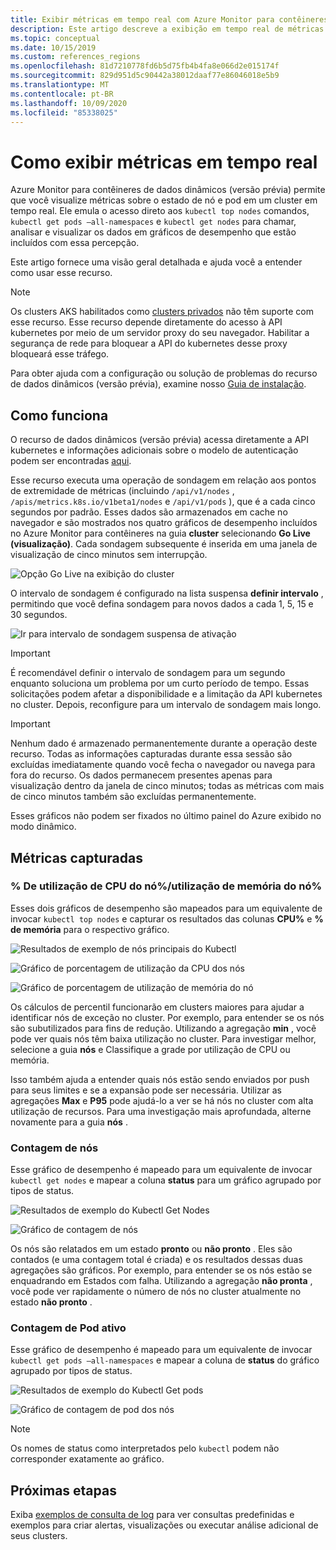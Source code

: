 ```yaml
---
title: Exibir métricas em tempo real com Azure Monitor para contêineres | Microsoft Docs
description: Este artigo descreve a exibição em tempo real de métricas sem usar o kubectl com Azure Monitor para contêineres.
ms.topic: conceptual
ms.date: 10/15/2019
ms.custom: references_regions
ms.openlocfilehash: 81d7210778fd6b5d75fb4b4fa8e066d2e015174f
ms.sourcegitcommit: 829d951d5c90442a38012daaf77e86046018e5b9
ms.translationtype: MT
ms.contentlocale: pt-BR
ms.lasthandoff: 10/09/2020
ms.locfileid: "85338025"
---
```

# <a name="how-to-view-metrics-in-real-time"></a>Como exibir métricas em tempo real

Azure Monitor para contêineres de dados dinâmicos (versão prévia) permite que você visualize métricas sobre o estado de nó e pod em um cluster em tempo real. Ele emula o acesso direto aos `kubectl top nodes` comandos, `kubectl get pods –all-namespaces` e `kubectl get nodes` para chamar, analisar e visualizar os dados em gráficos de desempenho que estão incluídos com essa percepção.

Este artigo fornece uma visão geral detalhada e ajuda você a entender como usar esse recurso.

>[!NOTE]
>Os clusters AKS habilitados como [clusters privados](https://azure.microsoft.com/updates/aks-private-cluster/) não têm suporte com esse recurso. Esse recurso depende diretamente do acesso à API kubernetes por meio de um servidor proxy do seu navegador. Habilitar a segurança de rede para bloquear a API do kubernetes desse proxy bloqueará esse tráfego.

Para obter ajuda com a configuração ou solução de problemas do recurso de dados dinâmicos (versão prévia), examine nosso [Guia de instalação](container-insights-livedata-setup.md).

## <a name="how-it-works"></a>Como funciona

O recurso de dados dinâmicos (versão prévia) acessa diretamente a API kubernetes e informações adicionais sobre o modelo de autenticação podem ser encontradas [aqui](https://kubernetes.io/docs/concepts/overview/kubernetes-api/).

Esse recurso executa uma operação de sondagem em relação aos pontos de extremidade de métricas (incluindo `/api/v1/nodes` , `/apis/metrics.k8s.io/v1beta1/nodes` e `/api/v1/pods` ), que é a cada cinco segundos por padrão. Esses dados são armazenados em cache no navegador e são mostrados nos quatro gráficos de desempenho incluídos no Azure Monitor para contêineres na guia **cluster** selecionando **Go Live (visualização)**. Cada sondagem subsequente é inserida em uma janela de visualização de cinco minutos sem interrupção.

![Opção Go Live na exibição do cluster](./media/container-insights-livedata-metrics/cluster-view-go-live-example-01.png)

O intervalo de sondagem é configurado na lista suspensa **definir intervalo** , permitindo que você defina sondagem para novos dados a cada 1, 5, 15 e 30 segundos.

![Ir para intervalo de sondagem suspensa de ativação](./media/container-insights-livedata-metrics/cluster-view-polling-interval-dropdown.png)

>[!IMPORTANT]
>É recomendável definir o intervalo de sondagem para um segundo enquanto soluciona um problema por um curto período de tempo. Essas solicitações podem afetar a disponibilidade e a limitação da API kubernetes no cluster. Depois, reconfigure para um intervalo de sondagem mais longo.

>[!IMPORTANT]
>Nenhum dado é armazenado permanentemente durante a operação deste recurso. Todas as informações capturadas durante essa sessão são excluídas imediatamente quando você fecha o navegador ou navega para fora do recurso. Os dados permanecem presentes apenas para visualização dentro da janela de cinco minutos; todas as métricas com mais de cinco minutos também são excluídas permanentemente.

Esses gráficos não podem ser fixados no último painel do Azure exibido no modo dinâmico.

## <a name="metrics-captured"></a>Métricas capturadas

### <a name="node-cpu-utilization---node-memory-utilization-"></a>% De utilização de CPU do nó%/utilização de memória do nó%

Esses dois gráficos de desempenho são mapeados para um equivalente de invocar `kubectl top nodes` e capturar os resultados das colunas **CPU%** e **% de memória** para o respectivo gráfico.

![Resultados de exemplo de nós principais do Kubectl](./media/container-insights-livedata-metrics/kubectl-top-nodes-example.png)

![Gráfico de porcentagem de utilização da CPU dos nós](./media/container-insights-livedata-metrics/cluster-view-node-cpu-util.png)

![Gráfico de porcentagem de utilização de memória do nó](./media/container-insights-livedata-metrics/cluster-view-node-memory-util.png)

Os cálculos de percentil funcionarão em clusters maiores para ajudar a identificar nós de exceção no cluster. Por exemplo, para entender se os nós são subutilizados para fins de redução. Utilizando a agregação **min** , você pode ver quais nós têm baixa utilização no cluster. Para investigar melhor, selecione a guia **nós** e Classifique a grade por utilização de CPU ou memória.

Isso também ajuda a entender quais nós estão sendo enviados por push para seus limites e se a expansão pode ser necessária. Utilizar as agregações **Max** e **P95** pode ajudá-lo a ver se há nós no cluster com alta utilização de recursos. Para uma investigação mais aprofundada, alterne novamente para a guia **nós** .

### <a name="node-count"></a>Contagem de nós

Esse gráfico de desempenho é mapeado para um equivalente de invocar `kubectl get nodes` e mapear a coluna **status** para um gráfico agrupado por tipos de status.

![Resultados de exemplo do Kubectl Get Nodes](./media/container-insights-livedata-metrics/kubectl-get-nodes-example.png)

![Gráfico de contagem de nós](./media/container-insights-livedata-metrics/cluster-view-node-count-01.png)

Os nós são relatados em um estado **pronto** ou **não pronto** . Eles são contados (e uma contagem total é criada) e os resultados dessas duas agregações são gráficos.
Por exemplo, para entender se os nós estão se enquadrando em Estados com falha. Utilizando a agregação **não pronta** , você pode ver rapidamente o número de nós no cluster atualmente no estado **não pronto** .

### <a name="active-pod-count"></a>Contagem de Pod ativo

Esse gráfico de desempenho é mapeado para um equivalente de invocar `kubectl get pods –all-namespaces` e mapear a coluna de **status** do gráfico agrupado por tipos de status.

![Resultados de exemplo do Kubectl Get pods](./media/container-insights-livedata-metrics/kubectl-get-pods-example.png)

![Gráfico de contagem de pod dos nós](./media/container-insights-livedata-metrics/cluster-view-node-pod-count.png)

>[!NOTE]
>Os nomes de status como interpretados pelo `kubectl` podem não corresponder exatamente ao gráfico.

## <a name="next-steps"></a>Próximas etapas

Exiba [exemplos de consulta de log](container-insights-log-search.md#search-logs-to-analyze-data) para ver consultas predefinidas e exemplos para criar alertas, visualizações ou executar análise adicional de seus clusters.
